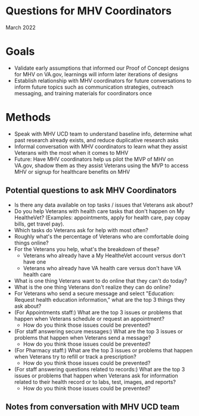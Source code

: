 # Questions for MHV Coordinators
March 2022

# Goals
- Validate early assumptions that informed our Proof of Concept designs for MHV on VA.gov, learnings will inform later iterations of designs
- Establish relationship with MHV coordinators for future conversations to inform future topics such as communication strategies, outreach messaging, and training materials for coordinators once  

# Methods
- Speak with MHV UCD team to understand baseline info, determine what past research already exists, and reduce duplicative research asks
- Informal conversation with MHV coordinators to learn what they assist Veterans with the most when it comes to MHV
- Future: Have MHV coordinators help us pilot the MVP of MHV on VA.gov, shadow them as they assist Veterans using the MVP to access MHV or signup for healthcare benefits on MHV

## Potential questions to ask MHV Coordinators
- Is there any data available on top tasks / issues that Veterans ask about?
- Do you help Veterans with health care tasks that don't happen on My HealtheVet? (Examples: appointments, apply for health care, pay copay bills, get travel pay).
- Which tasks do Veterans ask for help with most often?
- Roughly what's the percentage of Veterans who are comfortable doing things online?
- For the Veterans you help, what's the breakdown of these? 
  - Veterans who already have a My HealtheVet account versus don't have one
  - Veterans who already have VA health care versus don't have VA health care 
- What is one thing Veterans want to do online that they can't do today? 
- What is the one thing Veterans don't realize they can do online? 
- For Veterans who send a secure message and select "Education: Request health education information," what are the top 3 things they ask about?
- (For Appointments staff:) What are the top 3 issues or problems that happen when Veterans schedule or request an appointment? 
  - How do you think those issues could be prevented? 
- (For staff answering secure messages:) What are the top 3 issues or problems that happen when Veterans send a message? 
  - How do you think those issues could be prevented? 
- (For Pharmacy staff:) What are the top 3 issues or problems that happen when Veterans try to refill or track a prescription? 
  - How do you think those issues could be prevented? 
- (For staff answering questions related to records:) What are the top 3 issues or problems that happen when Veterans ask for information related to their health record or to labs, test, images, and reports? 
  - How do you think those issues could be prevented? 

## Notes from conversation with MHV UCD team
